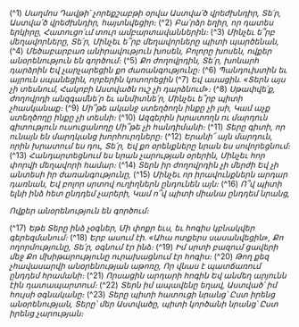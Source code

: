 
(^1) _Սաղմոս Դավթի՝ չորեքշաբթի օրվա
Աստվա՛ծ վրեժխնդիր, Տե՛ր, Աստվա՛ծ վրեժխնդիր, հայտնվեցիր։_
(^2) _Բա՛րձր եղիր, որ դատես երկիրը,
Հատուցո՛ւմ տուր ամբարտավաններին։_
(^3) _Մինչեւ ե՞րբ մեղավորները, Տե՛ր,
Մինչեւ ե՞րբ մեղավորները պիտի պարծենան,_
(^4) _Մեծաբարբառ անիրավություն խոսեն,
Բոլորը խոսեն, ովքեր անօրենություն են գործում։_
(^5) _Քո ժողովրդին, Տե՛ր, խոնարհ դարձրին
Եվ չարչարեցին քո ժառանգությունը։_
(^6) _Պանդուխտին եւ այրուն սպանեցին, որբերին կոտորեցին_
(^7) _Եվ ասացին. «Տերն այս չի տեսնում,
Հակոբի Աստվածն ուշ չի դարձնում»։_
(^8) _Սթափվե՛ք, ժողովրդի անզգամնե՛ր եւ անմիտնե՛ր,
Մինչեւ ե՞րբ պիտի չհասկանաք։_
(^9) _Մի՞թե ականջ ստեղծողն ինքը չի լսի,
Կամ աչք ստեղծողը ինքը չի տեսնի։_
(^10) _Ազգերին խրատողն ու մարդուն գիտություն ուսուցանողը
Մի՞թե չի հանդիմանի։_
(^11) _Տերը գիտի, որ ունայն են մարդկանց խորհուրդները։_
(^12) _Երանի՜ այն մարդուն, որին խրատում ես դու, Տե՛ր,
Եվ քո օրենքները նրան ես սովորեցնում։_
(^13) _Հանդարտեցնում ես նրան չարության օրերին,
Մինչեւ հոր փորվի մեղավորի համար։_
(^14) _Տերն իր ժողովրդին չի մերժի
Եվ չի անտեսի իր ժառանգությունը,_
(^15) _Մինչեւ որ իրավունքներն արդար դառնան,
Եվ բոլոր սրտով ուղիղներն ընդունեն այն։_
(^16) _Ո՞վ պիտի ելնի ինձ հետ ընդդեմ չարերի,
Կամ ո՞վ պիտի միանա ընդդեմ նրանց,_


_Ովքեր անօրենություն են գործում։_

(^17) _Եթե Տերը ինձ չօգներ,
Մի փոքր եւս, եւ հոգիս կբնակվեր գերեզմանում։_
(^18) _Երբ ասում էի. «Ահա ոտքերս սասանվեցին»,
Քո ողորմությունը, Տե՛ր, օգնում էր ինձ։_
(^19) _Իմ սրտի բազում ցավերի մեջ
Քո մխիթարությունը ուրախացնում էր հոգիս։_
(^20) _Թող քեզ չհավասարվի անօրենության աթոռը,
Որ վնաս է պատճառում ընդդեմ հրամանի։_
(^21) _Որսացին արդարի հոգին
Եվ անմեղ արյունն էին դատապարտում։_
(^22) _Տերն իմ ապավենը եղավ,
Աստված՝ իմ հույսի օգնականը։_
(^23) _Տերը պիտի հատուցի նրանց՝
Ըստ իրենց անօրենության,
Տերը՝ մեր Աստվածը, պիտի կործանի նրանց՝
Ըստ իրենց չարության։_
